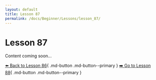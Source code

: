 ```yaml
---
layout: default
title: Lesson 87
permalink: /docs/Beginner/Lessons/lesson_87/
---
```


# Lesson 87

Content coming soon...

[⬅️ Back to Lesson 86](lesson_86.md){ .md-button .md-button--primary }  [➡️ Go to Lesson 88](lesson_88.md){ .md-button .md-button--primary }
